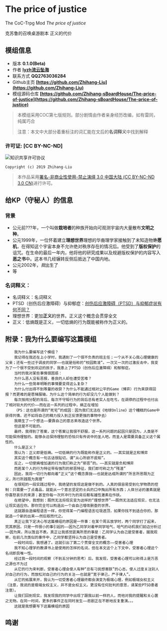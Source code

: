 # The price of justice

The CoC-Trpg Mod *The price of justice*

克苏鲁的召唤桌游剧本 正义的代价

## 模组信息

- 版本 **0.1.0(Beta)**
- 作者 **[lyzh流云坠海](https://github.com/Zhihang-Liu)**
- 联系方式 **QQ2763036284**
- Github主页 **[https://github.com/Zhihang-Liu](https://github.com/Zhihang-Liu)**
- 模组源码仓库 **[https://github.com/Zhihang-sBoardHouse/The-price-of-justice](https://github.com/Zhihang-sBoardHouse/The-price-of-justice)**

> 本模组采用COC第七版规则。部分剧情由作者亲身经历改编，如有雷同，纯属巧合
>
> 注意：本文中大部分着重标注的词汇能在文后的**名词释义**中找到解释

### 许可证: [CC BY-NC-ND]

![知识共享许可协议](https://licensebuttons.net/l/by-nc-nd/3.0/cn/88x31.png)

    Copyright (c) 2019 Zhihang-Liu

> 本作品采用[署名-非商业性使用-禁止演绎 3.0 中国大陆 (CC BY-NC-ND 3.0 CN)](http://creativecommons.org/licenses/by-nc-nd/3.0/cn/)进行许可。

## 给KP（守秘人）的信息

### 背景

- 公元前???年，一个叫做**栽培者**的种族开始向可观测宇宙内大量散布**文明之种**。
- 公元1999年，一位怀着建立**理想世界**理想的华裔理学家接触到了未知造物**许愿机**，在得知这个宇宙本身不允许绝对秩序存在的情况后。他受到了**版权保护**的诅咒。在生命的最后一年内，他将他的研究成果以及规避版权保护的内容写入**恶之书**中。这本书几经辗转反侧后抵达了中国内地。
- 公元2002年，*我*出生了
- 等

### 名词释义：

- 名词释义：名词释义
- PTSD（创伤后应激障碍）与抑郁症：[创伤后应激障碍（PTSD）与抑郁症状有何不同？](https://www.zhihu.com/question/25404527)
- 理想世界：更加**正义**的世界。正义这个概念会贯穿全文
- 正义：低熵既是正义，一切低熵的行为既能被称作为正义的。

<!--
- 版权保护：第一代版权保护诅咒，基于姓名魔法、单体心理暗示术和任意反击术等术式组成。当法术媒介（通常也是受版权保护的信息媒介）被某对象做阅读/记录/拷贝或其它违反版权保护的行为时触发。原理是通过使受试对象意识到自己违反版权来发动，因此能够通过让人意识不到自己违反版权来规避。如果被诅咒者没法想办法消除掉。版权诅咒会在一年内发作，发作后会在受诅咒者视野内显示生命倒计时。
- 许愿机：创造这个宇宙的圣人所遗留的造物，理论上可以达成使用者的任何愿望，但仅此一个
- 栽培者：如其名，果园的园丁，种下种子，收割果实。
- 文明之种：未知造物。若遇到兽群种文明和人工智能文明（这两种文明发展速度难以控制和预料，参考希灵使徒），会试图消灭该文明。它会选择合适（指大部分类人种文明）的文明，在合适的时间，用类**圣人转生**法术转生到这个群体的某个的个体中；然后开始指导文明突然爆炸性发展。若转生的人类夭折或自然死亡。种子会归于平静直到下一次机会来临。
-->

## 附录：我为什么要编写这篇模组

        我为什么要编写这个模组？
        我记得在我还在上小学时，我遇到了一个很不负责的班主任；一个从不关心我心理健康的父亲；还有一些过于调皮的同学——也就是俗称的“校园欺凌”。一次又一次的过激反击中，我变为了一个很不受到欢迎的孩子，我患上了PTSD（创伤后应激障碍）和郁郁症。
        当时的我对某些事情很困惑：
        为什么恶人没有恶报，善良的人却在遭受苦难？
        为什么一些简单明晰的事情要变得这么复杂？
        为什么付出得不到等量的收获？为什么不能通过相对公平的Game（博弈）行为来获得回报？而更难的是愿赌服输，为什么这个简单的行为却没几个人能做到？
        每次按闹分配的背后、每次不守矩行为的背后总有老实人在吃亏。在调停的过程中也付出了相对较大的代价——而在这一系列的过程中，熵正在增加
        （PS：这也是所谓的“死宅”的成因：因为我们无法在《地球Online》这个糟糕的Game中获得共情，还不如将自己的精力投入到正反馈更强的事物中去）
        我萌生了一个想法——要靠自己的意志来改造这个世界。
        但这是不可能的。
        最终，我得到了答案，这个答案让我很不舒服，这一系列问题的起因只是因为，人类是不可能保持理智的。能够永远保持理智的恐怕只有传说中的圣人吧。而圣人是需要具备正义这个属性的。
        什么是正义？
        我认为：正义即是低熵。一切低熵的行为既能称作是正义的。——其实就是正和博弈
        其实这个概念有一句古话很贴切，谓“从心所欲不逾矩”。
        反之，一切使熵增加速的行为我们称之为“邪恶”的。——其实就是负和博弈
        而若某个人的行为特征带有强烈的邪恶特征，我们即可称之为“残渣”
        因此，我将一切行为都向着“正义”这个概念靠拢——也就是达成所谓的“所言所思既为正义，所行所践既为真理”
        在很短的一段实践过程中，我绝望的发现这是做不到的。人真的很容易受到化学物质的控制：只需要一丁点毒品，就能从一个意志坚定的士兵的口中掏出所有东西；人体分泌的激素就是你喜怒哀乐的来源；甚至你每一次开冲行为的背后都有雄性激素在作妖。
        在绝望中，我想到：既然无法将现实变为这样的“理想世界”——既然无法适应现实，也无法让现实适应你。那你完全可以构造出一个由自己增改删查的世界。
        这就跟自造编程语言一样，你觉得某一门编程语言垃圾透顶，如果你找不到适合你的，那就造一个新的出来——然后取而代之。
        真正让我下定决心写这篇模组的原因是一件事：在某个周五放学时，两个同学打了起来，究其原因，只是一件很小的事引起的——因为乙同学对着甲同学哈气，哈气的动机我们前边分析过——因为爽，所以暂且不表。真正让我感觉匪夷所思的事是：乙同学认为自己是受害者，据我观察，在前几次类似的事件中，乙同学都坚持认为自己是受害者。
        一段时间后，我想通了。这就引出了第二个贯穿全文的概念——受害者心理
        我不知心理学的教课书上是使用的怎样的名词，但在本文这个上下文中，受害者心理这个名词即具唯一性。
        经过我一段时间的观察（不到五分钟的思考）后，我发现，受害者心理可以称得上是万恶之源也不为过
        从它的行为来判断，受害者心理会使人有种“总有刁民想害朕”的心态，使人过度关注别人对自己的行为，而放松对自己的行为的关注——也就是“宽于律己，严于律人”。
        从它的拓展来开，我认为一切受害者心理最终都会演变为极端心理，例如极端女权主义（注意，我说的是极端女权主义，并不是女权主义。更没有任何批判的意思，请某些PTSD患者注意）。
        让我们回到现实，我发现我的同学中出现了跟我以前一样的人，而他对我的提醒和关心置之无物。在同一时间，更多的事件正在同时发生——悲剧正在不断地反复重演。。。
        这就是我想要写下这篇模组的原因

## 鸣谢